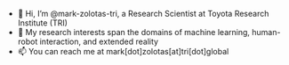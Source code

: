 - 👋 Hi, I’m @mark-zolotas-tri, a Research Scientist at Toyota Research Institute (TRI)
- 👀 My research interests span the domains of machine learning, human-robot interaction, and extended reality
- 📫 You can reach me at mark[dot]zolotas[at]tri[dot]global

<!---
mark-zolotas-tri/mark-zolotas-tri is a ✨ special ✨ repository because its `README.md` (this file) appears on your GitHub profile.
You can click the Preview link to take a look at your changes.
--->
